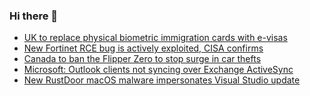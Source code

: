 ### Hi there 👋

<!--START_SECTION:feed-->
* [UK to replace physical biometric immigration cards with e-visas](https://www.bleepingcomputer.com/news/security/uk-to-replace-physical-biometric-immigration-cards-with-e-visas/)
* [New Fortinet RCE bug is actively exploited, CISA confirms](https://www.bleepingcomputer.com/news/security/new-fortinet-rce-bug-is-actively-exploited-cisa-confirms/)
* [Canada to ban the Flipper Zero to stop surge in car thefts](https://www.bleepingcomputer.com/news/security/canada-to-ban-the-flipper-zero-to-stop-surge-in-car-thefts/)
* [Microsoft: Outlook clients not syncing over Exchange ActiveSync](https://www.bleepingcomputer.com/news/microsoft/microsoft-outlook-clients-not-syncing-over-exchange-activesync/)
* [New RustDoor macOS malware impersonates Visual Studio update](https://www.bleepingcomputer.com/news/security/new-rustdoor-macos-malware-impersonates-visual-studio-update/)
<!--END_SECTION:feed-->

<!--
**frankenk/frankenk** is a ✨ _special_ ✨ repository because its `README.md` (this file) appears on your GitHub profile.

Here are some ideas to get you started:

- 🔭 I’m currently working on ...
- 🌱 I’m currently learning ...
- 👯 I’m looking to collaborate on ...
- 🤔 I’m looking for help with ...
- 💬 Ask me about ...
- 📫 How to reach me: ...
- 😄 Pronouns: ...
- ⚡ Fun fact: ...
-->



